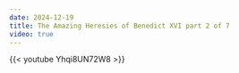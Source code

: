 ```yaml
---
date: 2024-12-19
title: The Amazing Heresies of Benedict XVI part 2 of 7
video: true
---
```



{{< youtube Yhqi8UN72W8 >}}
